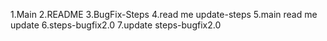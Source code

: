 1.Main
2.README
3.BugFix-Steps
4.read me update-steps
5.main read me update
6.steps-bugfix2.0
7.update steps-bugfix2.0